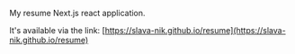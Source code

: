 My resume Next.js react application.

It's available via the link: [https://slava-nik.github.io/resume](https://slava-nik.github.io/resume)